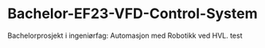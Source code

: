 # Bachelor-EF23-VFD-Control-System
Bachelorprosjekt i ingeniørfag: Automasjon med Robotikk ved HVL.
test
